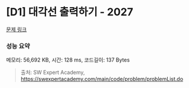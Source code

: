 # [D1] 대각선 출력하기 - 2027 

[문제 링크](https://swexpertacademy.com/main/code/problem/problemDetail.do?contestProbId=AV5QFuZ6As0DFAUq) 

### 성능 요약

메모리: 56,692 KB, 시간: 128 ms, 코드길이: 137 Bytes



> 출처: SW Expert Academy, https://swexpertacademy.com/main/code/problem/problemList.do